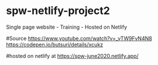 # spw-netlify-project2
Single page website - Training - Hosted on Netlify

#Source
https://www.youtube.com/watch?v=_yTW9FvN4N8
https://codepen.io/butsuri/details/xcukz

#hosted on netlify at
https://spw-june2020.netlify.app/
